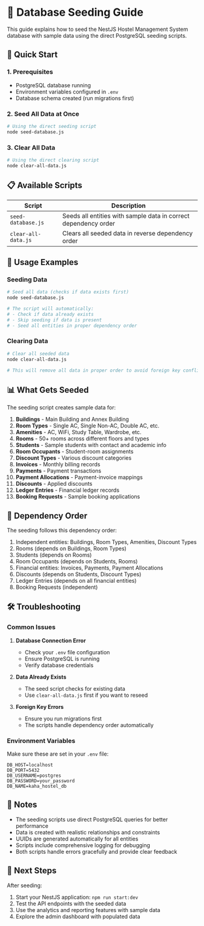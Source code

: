 # 🌱 Database Seeding Guide

This guide explains how to seed the NestJS Hostel Management System database with sample data using the direct PostgreSQL seeding scripts.

## 🚀 Quick Start

### 1. Prerequisites
- PostgreSQL database running
- Environment variables configured in `.env`
- Database schema created (run migrations first)

### 2. Seed All Data at Once
```bash
# Using the direct seeding script
node seed-database.js
```

### 3. Clear All Data
```bash
# Using the direct clearing script
node clear-all-data.js
```

## 📋 Available Scripts

| Script | Description |
|--------|-------------|
| `seed-database.js` | Seeds all entities with sample data in correct dependency order |
| `clear-all-data.js` | Clears all seeded data in reverse dependency order |

## 🔧 Usage Examples

### Seeding Data
```bash
# Seed all data (checks if data exists first)
node seed-database.js

# The script will automatically:
# - Check if data already exists
# - Skip seeding if data is present
# - Seed all entities in proper dependency order
```

### Clearing Data
```bash
# Clear all seeded data
node clear-all-data.js

# This will remove all data in proper order to avoid foreign key conflicts
```

## 📊 What Gets Seeded

The seeding script creates sample data for:

1. **Buildings** - Main Building and Annex Building
2. **Room Types** - Single AC, Single Non-AC, Double AC, etc.
3. **Amenities** - AC, WiFi, Study Table, Wardrobe, etc.
4. **Rooms** - 50+ rooms across different floors and types
5. **Students** - Sample students with contact and academic info
6. **Room Occupants** - Student-room assignments
7. **Discount Types** - Various discount categories
8. **Invoices** - Monthly billing records
9. **Payments** - Payment transactions
10. **Payment Allocations** - Payment-invoice mappings
11. **Discounts** - Applied discounts
12. **Ledger Entries** - Financial ledger records
13. **Booking Requests** - Sample booking applications

## 🔄 Dependency Order

The seeding follows this dependency order:
1. Independent entities: Buildings, Room Types, Amenities, Discount Types
2. Rooms (depends on Buildings, Room Types)
3. Students (depends on Rooms)
4. Room Occupants (depends on Students, Rooms)
5. Financial entities: Invoices, Payments, Payment Allocations
6. Discounts (depends on Students, Discount Types)
7. Ledger Entries (depends on all financial entities)
8. Booking Requests (independent)

## 🛠️ Troubleshooting

### Common Issues

1. **Database Connection Error**
   - Check your `.env` file configuration
   - Ensure PostgreSQL is running
   - Verify database credentials

2. **Data Already Exists**
   - The seed script checks for existing data
   - Use `clear-all-data.js` first if you want to reseed

3. **Foreign Key Errors**
   - Ensure you run migrations first
   - The scripts handle dependency order automatically

### Environment Variables
Make sure these are set in your `.env` file:
```env
DB_HOST=localhost
DB_PORT=5432
DB_USERNAME=postgres
DB_PASSWORD=your_password
DB_NAME=kaha_hostel_db
```

## 📝 Notes

- The seeding scripts use direct PostgreSQL queries for better performance
- Data is created with realistic relationships and constraints
- UUIDs are generated automatically for all entities
- Scripts include comprehensive logging for debugging
- Both scripts handle errors gracefully and provide clear feedback

## 🎯 Next Steps

After seeding:
1. Start your NestJS application: `npm run start:dev`
2. Test the API endpoints with the seeded data
3. Use the analytics and reporting features with sample data
4. Explore the admin dashboard with populated data